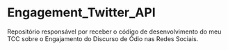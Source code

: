 # Engagement_Twitter_API
Repositório responsável por receber o código de desenvolvimento do meu TCC sobre o Engajamento do Discurso de Ódio nas Redes Sociais.
